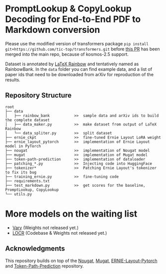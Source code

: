 # PromptLookup & CopyLookup Decoding for End-to-End PDF to Markdown conversion

Please use the modified version of transformers package `pip install git+https://github.com/tic-top/transformers.git` before [this PR](https://github.com/huggingface/transformers/pull/31711) has been merged into the main repo, because of kosmos-2.5 support.

Dataset is annotated by [LaTeX Rainbow](https://github.com/InsightsNet/texannotate) and tentatively named as RainbowBank.
In the `data` folder you can find example data, and a list of paper ids that need to be downloaded from arXiv for reproduction of the results.

## Repository Structure
```
root
├── data
│   ├── rainbow_bank           >>  sample data and arXiv ids to build the complete dataset
│   ├── data_maker.py          >>  make dataset from output of LaTeX Rainbow
│   └── data_spliter.py        >>  split dataset
├── ernie_ckpt                 >>  fine-tuned Ernie Layout LoRA weight
├── ernie_layout_pytorch       >>  implementation of Ernie Layout model in PyTorch
├── nougat                     >>  implementation of Nougat model
├── mugat                      >>  implementation of Mugat model
├── token-path-prediction      >>  implementation of dataloader
├── patching_*.py              >>  Injecting code into HuggingFace
├── tokenizer*                 >>  Patching Ernie Layout's tokenizer to fix its bug
├── training_ernie.py          >>  fine-tuning code
├── requirements.txt
├── test_markdown.py           >>  get scores for the baseline, PromptLookup, CopyLookup
└── utils.py
```

# More models on the waiting list
- [Vary](https://github.com/Ucas-HaoranWei/Vary) (Weights not released yet.)
- [LOCR](https://arxiv.org/abs/2403.02127) (Codebase & Weights not released yet.)

## Acknowledgments
This repository builds on top of the [Nougat](https://github.com/facebookresearch/nougat), [Mugat](https://github.com/aimagelab/mugat?tab=readme-ov-file), [ERNIE-Layout-Pytorch](https://github.com/NormXU/ERNIE-Layout-Pytorch?tab=readme-ov-file) and [Token-Path-Prediction](https://github.com/WinterShiver/Token-Path-Prediction) repository.